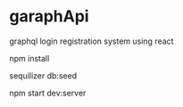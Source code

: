 # garaphApi
graphql login registration system using react

npm install

sequilizer db:seed

npm start dev:server
